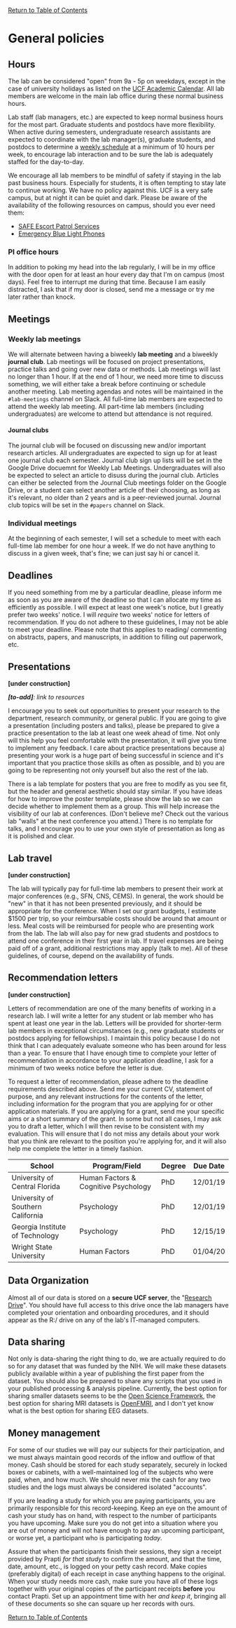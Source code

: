 

[Return to Table of Contents](readme.md#table-of-contents)

# General policies
## Hours

The lab can be considered "open" from 9a - 5p on weekdays, except in the case of university holidays as listed on the [UCF Academic Calendar](https://calendar.ucf.edu/). All lab members are welcome in the main lab office during these normal business hours. 

Lab staff (lab managers, etc.) are expected to keep normal business hours for the most part. Graduate students and postdocs have more flexibility. When active during semesters, undergraduate research assistants are expected to coordinate with the lab manager(s), graduate students, and postdocs to determine a [weekly schedule](resources.md#google-calendar) at a minimum of 10 hours per week, to encourage lab interaction and to be sure the lab is adequately staffed for the day-to-day.

We encourage all lab members to be mindful of safety if staying in the lab past business hours. Especially for students, it is often tempting to stay late to continue working. We have no policy against this. UCF is a very safe campus, but at night it can be quiet and dark. Please be aware of the availability of the following resources on campus, should you ever need them:
- [SAFE Escort Patrol Services](https://police.ucf.edu/safe-escort-patrol-services)
- [Emergency Blue Light Phones](http://emergency.ucf.edu/light_phones.html)

### PI office hours
In addition to poking my head into the lab regularly, I will be in my office with the door open for at least an hour every day that I'm on campus (most days). Feel free to interrupt me during that time. Because I am easily distracted, I ask that if my door is closed, send me a message or try me later rather than knock.

## Meetings
### Weekly lab meetings
We will alternate between having a biweekly **lab meeting** and a biweekly **journal club**. Lab meetings will be focused on project presentations, practice talks and going over new data or methods. Lab meetings will last no longer than 1 hour. If at the end of 1 hour, we need more time to discuss something, we will either take a break before continuing or schedule another meeting. Lab meeting agendas and notes will be maintained in the `#lab-meetings` channel on Slack. All full-time lab members are expected to attend the weekly lab meeting. All part-time lab members (including undergraduates) are welcome to attend but attendance is not required.

#### Journal clubs 
The journal club will be focused on discussing new and/or important research articles. All undergraduates are expected to sign up for at least one journal club each semester. Journal club sign up lists will be set in the Google Drive docuemnt for Weekly Lab Meetings. Undergraduates will also be expected to select an article to disuss during the journal club. Articles can either be selected from the Journal Club meetings folder on the Google Drive, or a student can select another article of their choosing, as long as it's relevant, no older than 2 years and is a peer-reviewed journal. Journal club topics will be set in the `#papers` channel on Slack.

### Individual meetings
At the beginning of each semester, I will set a schedule to meet with each full-time lab member for one hour a week. If we do not have anything to discuss in a given week, that's fine; we can just say hi or cancel it.

## Deadlines
If you need something from me by a particular deadline, please inform me as soon as you are aware of the deadline so that I can allocate my time as efficiently as possible. I will expect at least one week's notice, but I greatly prefer two weeks' notice. I will *require* two weeks' notice for letters of recommendation. If you do not adhere to these guidelines, I may not be able to meet your deadline. Please note that this applies to reading/ commenting on abstracts, papers, and manuscripts, in addition to filling out paperwork, etc.

## Presentations

**[under construction]**

***[to-add]**: link to resources*

I encourage you to seek out opportunities to present your research to the department, research community, or general public. If you are going to give a presentation (including posters and talks), please be prepared to give a practice presentation to the lab at least one week ahead of time. Not only will this help you feel comfortable with the presentation, it will give you time to implement any feedback. I care about practice presentations because a) presenting your work is a huge part of being successful in science and it's important that you practice those skills as often as possible, and b) you are going to be representing not only yourself but also the rest of the lab.

There is a lab template for posters that you are free to modify as you see fit, but the header and general aesthetic should stay similar. If you have ideas for how to improve the poster template, please show the lab so we can decide whether to implement them as a group. This will help increase the visibility of our lab at conferences. (Don't believe me? Check out the various lab "walls" at the next conference you attend.) There is no template for talks, and I encourage you to use your own style of presentation as long as it is polished and clear.

## Lab travel

**[under construction]**

The lab will typically pay for full-time lab members to present their work at major conferences (e.g., SFN, CNS, CEMS). In general, the work should be "new" in that it has not been presented previously, and it should be appropriate for the conference. When I set our grant budgets, I estimate $1500 per trip, so your reimbursable costs should be around that amount or less. Meal costs will be reimbursed for people who are presenting work from the lab. The lab will also pay for new grad students and postdocs to attend one conference in their first year in lab. If travel expenses are being paid off of a grant, additional restrictions may apply (talk to me). All of these guidelines, of course, depend on the availability of funds.

## Recommendation letters

**[under construction]**

Letters of recommendation are one of the many benefits of working in a research lab. I will write a letter for any student or lab member who has spent at least one year in the lab. Letters will be provided for shorter-term lab members in exceptional circumstances (e.g., new graduate students or postdocs applying for fellowships). I maintain this policy because I do not think that I can adequately evaluate someone who has been around for less than a year. To ensure that I have enough time to complete your letter of recommendation in accordance to your application deadline, I ask for a minimum of two weeks notice before the letter is due. 

To request a letter of recommendation, please adhere to the deadline requirements described above. Send me your current CV, statement of purpose, and any relevant instructions for the contents of the letter, including information for the program that you are applying for or other application materials. If you are applying for a grant, send me your specific aims or a short summary of the grant. In some but not all cases, I may ask you to draft a letter, which I will then revise to be consistent with my evaluation. This will ensure that I do not miss any details about your work that you think are relevant to the position you're applying for, and it will also help me complete the letter in a timely fashion.

| School | Program/Field | Degree | Due Date |
| --- | --- | --- | --- |
| University of Central Florida | Human Factors & Cognitive Psychology | PhD | 12/01/19 |
| University of Southern California | Psychology | PhD | 12/01/19 |
| Georgia Institute of Technology | Psychology | PhD | 12/15/19 | 
| Wright State University | Human Factors | PhD | 01/04/20 |

## Data Organization
Almost all of our data is stored on a **secure UCF server**, the "[Research Drive](resources.md#research-drive)". You should have full access to this drive once the lab managers have completed your orientation and onboarding procedures, and it should appear as the R:/ drive on any of the lab's IT-managed computers.

## Data sharing
Not only is data-sharing the right thing to do, we are actually required to do so for any dataset that was funded by the NIH. We will make these datasets publicly available within a year of publishing the first paper from the dataset. You should also be prepared to share any scripts that you used in your published processing & analysis pipeline. Currently, the best option for sharing smaller datasets seems to be the [Open Science Framework](https://osf.io/), the best option for sharing MRI datasets is [OpenFMRI](https://openfmri.org/), and I don't yet know what is the best option for sharing EEG datasets.

## Money management
For some of our studies we will pay our subjects for their participation, and we must always maintain good records of the inflow and outflow of that money. Cash should be stored for each study separately, securely in locked boxes or cabinets, with a well-maintained log of the subjects who were paid, when, and how much. We should never mix the cash for any two studies and the logs must always be considered isolated "accounts".

If you are leading a study for which you are paying participants, you are primarily responsible for this record-keeping. Keep an eye on the amount of cash your study has on hand, with respect to the number of participants you have upcoming. Make sure you do not get into a situation where you are out of money and will not have enough to pay an upcoming participant, or worse yet, a participant who is participating *today*. 

Assure that when the participants finish their sessions, they sign a receipt provided by Prapti *for that study* to confirm the amount, and that the time, date, amount, etc., is logged on your petty cash record. Make copies (preferably digital) of each receipt in case anything happens to the original. When your study needs more cash, make sure you have all of these logs together with your original copies of the participant receipts **before** you contact Prapti. Set up an appointment time with her *and keep it*, bringing all of these documents so she can square up her records with ours.

[Return to Table of Contents](readme.md#table-of-contents)
